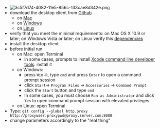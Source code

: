 * ![3c5f7d74-4082-11e5-856c-133cae8d342e.png](https://bitbucket.org/repo/nrpzj4/images/734357948-3c5f7d74-4082-11e5-856c-133cae8d342e.png)
* download the desktop client from [Github](https://desktop.github.com/)
	- on [Mac](https://desktop.github.com/)
	- on [Windows](https://desktop.github.com/)
	- on [Linux](https://aur.archlinux.org/packages/github-desktop/)
* verify that you meet the minimal requirements: on Mac OS X 10.9 or later; on Windows Vista or later; on Linux verify this [dependencies](https://aur.archlinux.org/packages/github-desktop/)
* install the desktop client
* before initial run
	- on Mac: open Terminal
		- in some cases, prompts to install [Xcode command line developer tools](https://developer.apple.com/download/more/): install it
	- on Windows: 
		- press `Win-R`, type `cmd` and press `Enter` to open a command prompt session
		- click `Start`-> `Program Files` -> `Accessories` -> `Command Prompt`
		- click the `Start` button and type `cmd`
		- In some cases, you must choose `Run as Administrator` and click `Yes` to open command prompt session with elevated privileges
	- on Linux: open Terminal
* Type: `git config --global http.proxy http://proxyuser:proxypwd@proxy.server.com:8080`
* change parameters accordingly to the "real thing"
